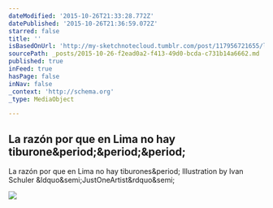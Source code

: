 ```yaml
---
dateModified: '2015-10-26T21:33:28.772Z'
datePublished: '2015-10-26T21:36:59.072Z'
starred: false
title: ''
isBasedOnUrl: 'http://my-sketchnotecloud.tumblr.com/post/117956721655/la-raz%C3%B3n-por-que-en-lima-no-hay-tiburones'
sourcePath: _posts/2015-10-26-f2ead0a2-f413-49d0-bcda-c731b14a6662.md
published: true
inFeed: true
hasPage: false
inNav: false
_context: 'http://schema.org'
_type: MediaObject

---
```

<article style=""><h1>La razón por que en Lima no hay tiburone&amp;period;&amp;period;&amp;period;</h1><p>La razón por que en Lima no hay tiburones&amp;period; Illustration by Ivan Schuler &amp;ldquo&amp;semi;JustOneArtist&amp;rdquo&amp;semi;</p><img src="http://40.media.tumblr.com/948fd67800eaf55cc0ce670e80ebd4bc/tumblr_nnqjydf3Bc1rpz8n2o1_500.jpg" /></article>